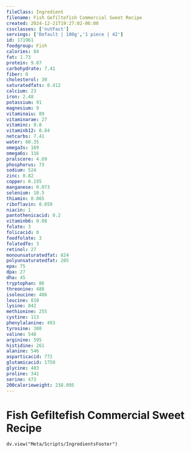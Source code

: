 ```yaml
---
fileClass: Ingredient
filename: Fish Gefiltefish Commercial Sweet Recipe
created: 2024-12-21T19:27:02-06:00
cssclasses: ['nutFact']
servings: ['Default | 100g','1 piece | 42']
id: 171961
foodgroup: Fish
calories: 84
fat: 1.73
protein: 9.07
carbohydrate: 7.41
fiber: 0
cholesterol: 30
saturatedfats: 0.412
calcium: 23
iron: 2.48
potassium: 91
magnesium: 9
vitaminaiu: 89
vitaminarae: 27
vitaminc: 0.8
vitaminb12: 0.84
netcarbs: 7.41
water: 80.35
omega3s: 169
omega6s: 116
pralscore: 4.69
phosphorus: 73
sodium: 524
zinc: 0.82
copper: 0.195
manganese: 0.073
selenium: 10.5
thiamin: 0.065
riboflavin: 0.059
niacin: 1
pantothenicacid: 0.2
vitaminb6: 0.08
folate: 3
folicacid: 0
foodfolate: 3
folatedfe: 3
retinol: 27
monounsaturatedfat: 824
polyunsaturatedfat: 285
epa: 75
dpa: 27
dha: 45
tryptophan: 86
threonine: 488
isoleucine: 486
leucine: 810
lysine: 842
methionine: 255
cystine: 113
phenylalanine: 493
tyrosine: 380
valine: 548
arginine: 595
histidine: 261
alanine: 546
asparticacid: 772
glutamicacid: 1750
glycine: 403
proline: 341
serine: 473
200calorieweight: 238.095
---
```


# Fish Gefiltefish Commercial Sweet Recipe

```dataviewjs
dv.view("Meta/Scripts/IngredientsFooter")
```